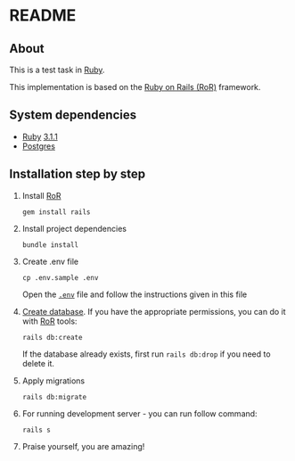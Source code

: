 # README

## About
This is a test task in [Ruby][ruby].

This implementation is based on the [Ruby on Rails (RoR)][rails] framework.

## System dependencies
 * [Ruby][ruby] [3.1.1](https://www.ruby-lang.org/en/news/2022/02/18/ruby-3-1-1-released/)
 * [Postgres][postgres]


## Installation step by step

1. Install [RoR][rails]
    ```shell
   gem install rails
   ```

2. Install project dependencies
    ```shell
   bundle install
    ```

3. Create .env file
    ```shell
   cp .env.sample .env
    ```
   Open the [`.env`](.env) file and follow the instructions given in this file

4. [Create database](https://www.postgresql.org/docs/current/sql-createdatabase.html).
   If you have the appropriate permissions, you can do it with [RoR][rails] tools:
    ```shell
   rails db:create
    ```
   If the database already exists, first run `rails db:drop` if you need to delete it.

5. Apply migrations
    ```shell
   rails db:migrate
    ```


6. For running development server - you can run follow command:
   ```shell
   rails s
   ```

7. Praise yourself, you are amazing!


[ruby]: https://www.ruby-lang.org/
[rails]: https://rubyonrails.org
[postgres]: https://rubyonrails.org 
